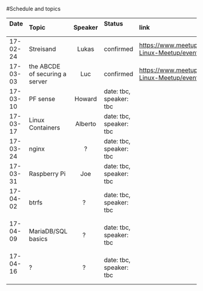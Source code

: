 #Schedule and topics


| Date          | Topic         | Speaker  |Status                    | link           |
| ------------- |:--------------|:--------:|:-------------------------|:-------------|
| 17-02-24      | Streisand     | Lukas    | confirmed     |https://www.meetup.com/Shanghai-Linux-Meetup/events/237645001/
| 17-03-03      | the ABCDE of securing a server | Luc | confirmed | https://www.meetup.com/Shanghai-Linux-Meetup/events/237752035/
| 17-03-10      | PF sense      | Howard   | date: tbc, speaker: tbc  |
| 17-03-17      | Linux Containers | Alberto  | date: tbc, speaker: tbc  |
| 17-03-24      | nginx        | ?   | date: tbc, speaker: tbc  |
| 17-03-31      | Raspberry Pi  | Joe      | date: tbc, speaker: tbc  |
| 17-04-02      | btrfs        | ?    | date: tbc, speaker: tbc  |
| 17-04-09      | MariaDB/SQL basics  | ?   | date: tbc, speaker: tbc  |
| 17-04-16      | ?            | ?   | date: tbc, speaker: tbc  |
